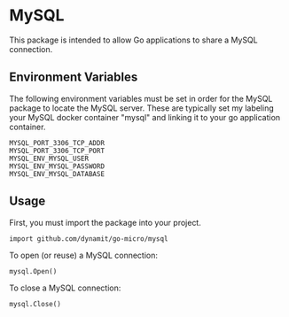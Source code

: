 # MySQL

This package is intended to allow Go applications to share a MySQL connection.

## Environment Variables

The following environment variables must be set in order for the MySQL package to locate the MySQL server. These are typically set my labeling your MySQL docker container "mysql" and linking it to your go application container.

```
MYSQL_PORT_3306_TCP_ADDR
MYSQL_PORT_3306_TCP_PORT
MYSQL_ENV_MYSQL_USER
MYSQL_ENV_MYSQL_PASSWORD
MYSQL_ENV_MYSQL_DATABASE
```

## Usage

First, you must import the package into your project.

```
import github.com/dynamit/go-micro/mysql
```

To open (or reuse) a MySQL connection:

```
mysql.Open()
```

To close a MySQL connection:

```
mysql.Close()
```